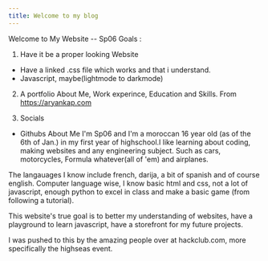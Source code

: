 ```yaml
---
title: Welcome to my blog
---
```


Welcome to My Website -- Sp06
Goals :

1. Have it be a proper looking Website
- Have a linked .css file which works and that i understand.
- Javascript, maybe(lightmode to darkmode)

2. A portfolio
About Me, Work experince, Education and Skills. From https://aryankap.com

3. Socials
- Githubs
About Me
I'm Sp06 and I'm a moroccan 16 year old (as of the 6th of Jan.) in my first year of highschool.I like learning about coding, making websites and any engineering subject. Such as cars, motorcycles, Formula whatever(all of 'em) and airplanes.

The langauages I know include french, darija, a bit of spanish and of course english. Computer language wise, I know basic html and css, not a lot of javascript, enough python to excel in class and make a basic game (from following a tutorial).

This website's true goal is to better my understanding of websites, have a playground to learn javascript, have a storefront for my future projects.

I was pushed to this by the amazing people over at hackclub.com, more specifically the highseas event.
